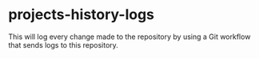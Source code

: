 # projects-history-logs
This will log every change made to the repository by using a Git workflow that sends logs to this repository.